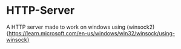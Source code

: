# HTTP-Server

A HTTP server made to work on windows using (winsock2){https://learn.microsoft.com/en-us/windows/win32/winsock/using-winsock}